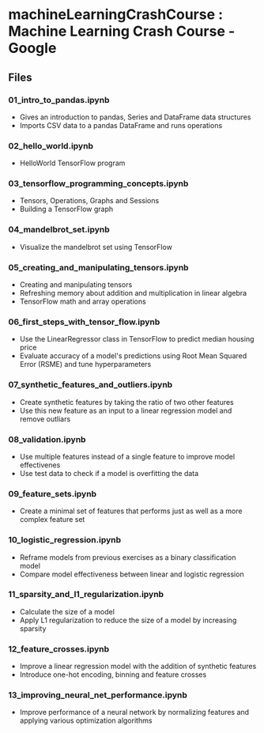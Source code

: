 # machineLearningCrashCourse : Machine Learning Crash Course - Google

## Files

### 01_intro_to_pandas.ipynb
* Gives an introduction to pandas, Series and DataFrame data structures
* Imports CSV data to a pandas DataFrame and runs operations

### 02_hello_world.ipynb
* HelloWorld TensorFlow program

### 03_tensorflow_programming_concepts.ipynb
* Tensors, Operations, Graphs and Sessions
* Building a TensorFlow graph

### 04_mandelbrot_set.ipynb
* Visualize the mandelbrot set using TensorFlow

### 05_creating_and_manipulating_tensors.ipynb
* Creating and manipulating tensors
* Refreshing memory about addition and multiplication in linear algebra
* TensorFlow math and array operations

### 06_first_steps_with_tensor_flow.ipynb
* Use the LinearRegressor class in TensorFlow to predict median housing price
* Evaluate accuracy of a model's predictions using Root Mean Squared Error (RSME) and tune hyperparameters

### 07_synthetic_features_and_outliers.ipynb
* Create synthetic features by taking the ratio of two other features
* Use this new feature as an input to a linear regression model and remove outliars

### 08_validation.ipynb
* Use multiple features instead of a single feature to improve model effectivenes
* Use test data to check if a model is overfitting the data

### 09_feature_sets.ipynb
* Create a minimal set of features that performs just as well as a more complex feature set

### 10_logistic_regression.ipynb
* Reframe models from previous exercises as a binary classification model
* Compare model effectiveness between linear and logistic regression

### 11_sparsity_and_l1_regularization.ipynb
* Calculate the size of a model
* Apply L1 regularization to reduce the size of a model by increasing sparsity

### 12_feature_crosses.ipynb
* Improve a linear regression model  with the addition of synthetic features
* Introduce one-hot encoding, binning and feature crosses

### 13_improving_neural_net_performance.ipynb
* Improve performance of a neural network by normalizing features and applying various optimization algorithms

